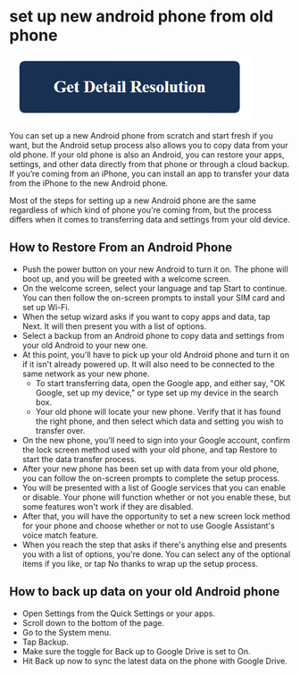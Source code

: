 # set up new android phone from old phone

[![set up new android phone from old phone](get-detail.png)](https://github.com/windowscentrl/set.up.new.android.phone.from.old.phone)

You can set up a new Android phone from scratch and start fresh if you want, but the Android setup process also allows you to copy data from your old phone. If your old phone is also an Android, you can restore your apps, settings, and other data directly from that phone or through a cloud backup. If you’re coming from an iPhone, you can install an app to transfer your data from the iPhone to the new Android phone.

Most of the steps for setting up a new Android phone are the same regardless of which kind of phone you're coming from, but the process differs when it comes to transferring data and settings from your old device.

## How to Restore From an Android Phone

* Push the power button on your new Android to turn it on. The phone will boot up, and you will be greeted with a welcome screen.
 * On the welcome screen, select your language and tap Start to continue. You can then follow the on-screen prompts to install your SIM card and set up Wi-Fi.
* When the setup wizard asks if you want to copy apps and data, tap Next. It will then present you with a list of options.
 * Select a backup from an Android phone to copy data and settings from your old Android to your new one. 
* At this point, you'll have to pick up your old Android phone and turn it on if it isn't already powered up. It will also need to be connected to the same network as your new phone.
  * To start transferring data, open the Google app, and either say, "OK Google, set up my device," or type set up my device in the search box.
  * Your old phone will locate your new phone. Verify that it has found the right phone, and then select which data and setting you wish to transfer over.
* On the new phone, you'll need to sign into your Google account, confirm the lock screen method used with your old phone, and tap Restore to start the data transfer process.
* After your new phone has been set up with data from your old phone, you can follow the on-screen prompts to complete the setup process.
 * You will be presented with a list of Google services that you can enable or disable. Your phone will function whether or not you enable these, but some features won't work if they are disabled.
 * After that, you will have the opportunity to set a new screen lock method for your phone and choose whether or not to use Google Assistant's voice match feature.
* When you reach the step that asks if there's anything else and presents you with a list of options, you're done. You can select any of the optional items if you like, or tap No thanks to wrap up the setup process.

## How to back up data on your old Android phone

* Open Settings from the Quick Settings or your apps.
* Scroll down to the bottom of the page.
* Go to the System menu.
* Tap Backup.
* Make sure the toggle for Back up to Google Drive is set to On.
* Hit Back up now to sync the latest data on the phone with Google Drive.
